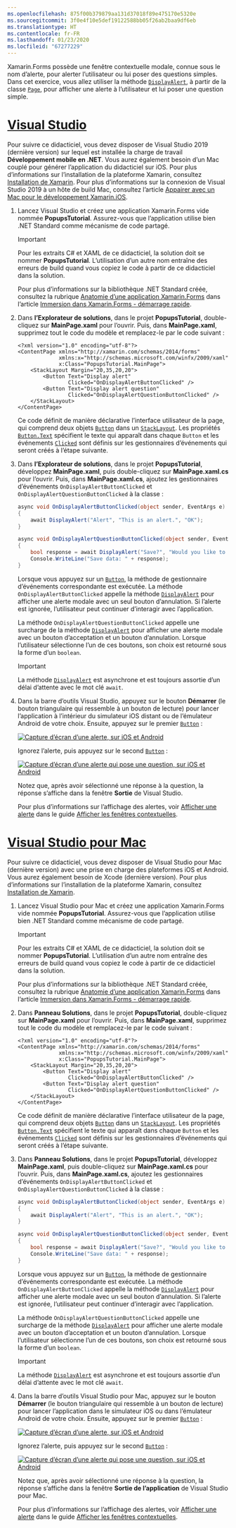 ```yaml
---
ms.openlocfilehash: 875f00b379879aa131d37018f89e475170e5320e
ms.sourcegitcommit: 3f0e4f10e5def19122588bb05f26ab2baa9df6eb
ms.translationtype: HT
ms.contentlocale: fr-FR
ms.lasthandoff: 01/23/2020
ms.locfileid: "67277229"
---
```

Xamarin.Forms possède une fenêtre contextuelle modale, connue sous le nom d’alerte, pour alerter l’utilisateur ou lui poser des questions simples. Dans cet exercice, vous allez utiliser la méthode [`DisplayAlert`](xref:Xamarin.Forms.Page.DisplayAlert*), à partir de la classe [`Page`](xref:Xamarin.Forms.Page), pour afficher une alerte à l’utilisateur et lui poser une question simple.

# <a name="visual-studiotabvswin"></a>[Visual Studio](#tab/vswin)

Pour suivre ce didacticiel, vous devez disposer de Visual Studio 2019 (dernière version) sur lequel est installée la charge de travail **Développement mobile en .NET**. Vous aurez également besoin d’un Mac couplé pour générer l’application du didacticiel sur iOS. Pour plus d’informations sur l’installation de la plateforme Xamarin, consultez [Installation de Xamarin](~/get-started/installation/index.md). Pour plus d’informations sur la connexion de Visual Studio 2019 à un hôte de build Mac, consultez l’article [Appairer avec un Mac pour le développement Xamarin.iOS](~/ios/get-started/installation/windows/connecting-to-mac/index.md).

1. Lancez Visual Studio et créez une application Xamarin.Forms vide nommée **PopupsTutorial**. Assurez-vous que l’application utilise bien .NET Standard comme mécanisme de code partagé.

    > [!IMPORTANT]
    > Pour les extraits C# et XAML de ce didacticiel, la solution doit se nommer **PopupsTutorial**. L’utilisation d’un autre nom entraîne des erreurs de build quand vous copiez le code à partir de ce didacticiel dans la solution.

    Pour plus d’informations sur la bibliothèque .NET Standard créée, consultez la rubrique [Anatomie d’une application Xamarin.Forms](~/get-started/first-app/index.md) dans l’article [Immersion dans Xamarin.Forms - démarrage rapide](~/get-started/first-app/index.md).

1. Dans **l’Explorateur de solutions**, dans le projet **PopupsTutorial**, double-cliquez sur **MainPage.xaml** pour l’ouvrir. Puis, dans **MainPage.xaml**, supprimez tout le code du modèle et remplacez-le par le code suivant :

    ```xaml
    <?xml version="1.0" encoding="utf-8"?>
    <ContentPage xmlns="http://xamarin.com/schemas/2014/forms"
                 xmlns:x="http://schemas.microsoft.com/winfx/2009/xaml"
                 x:Class="PopupsTutorial.MainPage">
        <StackLayout Margin="20,35,20,20">
            <Button Text="Display alert"
                    Clicked="OnDisplayAlertButtonClicked" />
            <Button Text="Display alert question"
                    Clicked="OnDisplayAlertQuestionButtonClicked" />
        </StackLayout>
    </ContentPage>
    ```

    Ce code définit de manière déclarative l’interface utilisateur de la page, qui comprend deux objets [`Button`](xref:Xamarin.Forms.Button) dans un [`StackLayout`](xref:Xamarin.Forms.StackLayout). Les propriétés [`Button.Text`](xref:Xamarin.Forms.Button.Text) spécifient le texte qui apparaît dans chaque `Button` et les événements [`Clicked`](xref:Xamarin.Forms.Button.Clicked) sont définis sur les gestionnaires d’événements qui seront créés à l’étape suivante.

1. Dans **l’Explorateur de solutions**, dans le projet **PopupsTutorial**, développez **MainPage.xaml**, puis double-cliquez sur **MainPage.xaml.cs** pour l’ouvrir. Puis, dans **MainPage.xaml.cs**, ajoutez les gestionnaires d’événements `OnDisplayAlertButtonClicked` et `OnDisplayAlertQuestionButtonClicked` à la classe :

    ```csharp
    async void OnDisplayAlertButtonClicked(object sender, EventArgs e)
    {
        await DisplayAlert("Alert", "This is an alert.", "OK");
    }

    async void OnDisplayAlertQuestionButtonClicked(object sender, EventArgs e)
    {
        bool response = await DisplayAlert("Save?", "Would you like to save your data?", "Yes", "No");
        Console.WriteLine("Save data: " + response);
    }
    ```

    Lorsque vous appuyez sur un [`Button`](xref:Xamarin.Forms.Button), la méthode de gestionnaire d’événements correspondante est exécutée. La méthode `OnDisplayAlertButtonClicked` appelle la méthode [`DisplayAlert`](xref:Xamarin.Forms.Page.DisplayAlert*) pour afficher une alerte modale avec un seul bouton d’annulation. Si l’alerte est ignorée, l’utilisateur peut continuer d’interagir avec l’application.

    La méthode `OnDisplayAlertQuestionButtonClicked` appelle une surcharge de la méthode [`DisplayAlert`](xref:Xamarin.Forms.Page.DisplayAlert*) pour afficher une alerte modale avec un bouton d’acceptation et un bouton d’annulation. Lorsque l’utilisateur sélectionne l’un de ces boutons, son choix est retourné sous la forme d’un `boolean`.

    > [!IMPORTANT]
    > La méthode [`DisplayAlert`](xref:Xamarin.Forms.Page.DisplayAlert*) est asynchrone et est toujours assortie d’un délai d’attente avec le mot clé `await`.

1. Dans la barre d’outils Visual Studio, appuyez sur le bouton **Démarrer** (le bouton triangulaire qui ressemble à un bouton de lecture) pour lancer l’application à l’intérieur du simulateur iOS distant ou de l’émulateur Android de votre choix. Ensuite, appuyez sur le premier [`Button`](xref:Xamarin.Forms.Button) :

    [![Capture d’écran d’une alerte, sur iOS et Android](../images/alert.png "Alerte")](../images/alert-large.png#lightbox "Alerte")

    Ignorez l’alerte, puis appuyez sur le second [`Button`](xref:Xamarin.Forms.Button) :

    [![Capture d’écran d’une alerte qui pose une question, sur iOS et Android](../images/alert-question.png "Alerte posant une question")](../images/alert-question-large.png#lightbox "Alerte posant une question")

    Notez que, après avoir sélectionné une réponse à la question, la réponse s’affiche dans la fenêtre **Sortie** de Visual Studio.

    Pour plus d’informations sur l’affichage des alertes, voir [Afficher une alerte](~/xamarin-forms/user-interface/pop-ups.md#display-an-alert) dans le guide [Afficher les fenêtres contextuelles](~/xamarin-forms/user-interface/pop-ups.md).

# <a name="visual-studio-for-mactabvsmac"></a>[Visual Studio pour Mac](#tab/vsmac)

Pour suivre ce didacticiel, vous devez disposer de Visual Studio pour Mac (dernière version) avec une prise en charge des plateformes iOS et Android. Vous aurez également besoin de Xcode (dernière version). Pour plus d’informations sur l’installation de la plateforme Xamarin, consultez [Installation de Xamarin](~/get-started/installation/index.md).

1. Lancez Visual Studio pour Mac et créez une application Xamarin.Forms vide nommée **PopupsTutorial**. Assurez-vous que l’application utilise bien .NET Standard comme mécanisme de code partagé.

    > [!IMPORTANT]
    > Pour les extraits C# et XAML de ce didacticiel, la solution doit se nommer **PopupsTutorial**. L’utilisation d’un autre nom entraîne des erreurs de build quand vous copiez le code à partir de ce didacticiel dans la solution.

    Pour plus d’informations sur la bibliothèque .NET Standard créée, consultez la rubrique [Anatomie d’une application Xamarin.Forms](~/get-started/first-app/index.md) dans l’article [Immersion dans Xamarin.Forms - démarrage rapide](~/get-started/first-app/index.md).

1. Dans **Panneau Solutions**, dans le projet **PopupsTutorial**, double-cliquez sur **MainPage.xaml** pour l’ouvrir. Puis, dans **MainPage.xaml**, supprimez tout le code du modèle et remplacez-le par le code suivant :

    ```xaml
    <?xml version="1.0" encoding="utf-8"?>
    <ContentPage xmlns="http://xamarin.com/schemas/2014/forms"
                 xmlns:x="http://schemas.microsoft.com/winfx/2009/xaml"
                 x:Class="PopupsTutorial.MainPage">
        <StackLayout Margin="20,35,20,20">
            <Button Text="Display alert"
                    Clicked="OnDisplayAlertButtonClicked" />
            <Button Text="Display alert question"
                    Clicked="OnDisplayAlertQuestionButtonClicked" />
        </StackLayout>
    </ContentPage>
    ```

    Ce code définit de manière déclarative l’interface utilisateur de la page, qui comprend deux objets [`Button`](xref:Xamarin.Forms.Button) dans un [`StackLayout`](xref:Xamarin.Forms.StackLayout). Les propriétés [`Button.Text`](xref:Xamarin.Forms.Button.Text) spécifient le texte qui apparaît dans chaque `Button` et les événements [`Clicked`](xref:Xamarin.Forms.Button.Clicked) sont définis sur les gestionnaires d’événements qui seront créés à l’étape suivante.

1. Dans **Panneau Solutions**, dans le projet **PopupsTutorial**, développez **MainPage.xaml**, puis double-cliquez sur **MainPage.xaml.cs** pour l’ouvrir. Puis, dans **MainPage.xaml.cs**, ajoutez les gestionnaires d’événements `OnDisplayAlertButtonClicked` et `OnDisplayAlertQuestionButtonClicked` à la classe :

    ```csharp
    async void OnDisplayAlertButtonClicked(object sender, EventArgs e)
    {
        await DisplayAlert("Alert", "This is an alert.", "OK");
    }

    async void OnDisplayAlertQuestionButtonClicked(object sender, EventArgs e)
    {
        bool response = await DisplayAlert("Save?", "Would you like to save your data?", "Yes", "No");
        Console.WriteLine("Save data: " + response);
    }
    ```

    Lorsque vous appuyez sur un [`Button`](xref:Xamarin.Forms.Button), la méthode de gestionnaire d’événements correspondante est exécutée. La méthode `OnDisplayAlertButtonClicked` appelle la méthode [`DisplayAlert`](xref:Xamarin.Forms.Page.DisplayAlert*) pour afficher une alerte modale avec un seul bouton d’annulation. Si l’alerte est ignorée, l’utilisateur peut continuer d’interagir avec l’application.

    La méthode `OnDisplayAlertQuestionButtonClicked` appelle une surcharge de la méthode [`DisplayAlert`](xref:Xamarin.Forms.Page.DisplayAlert*) pour afficher une alerte modale avec un bouton d’acceptation et un bouton d’annulation. Lorsque l’utilisateur sélectionne l’un de ces boutons, son choix est retourné sous la forme d’un `boolean`.

    > [!IMPORTANT]
    > La méthode [`DisplayAlert`](xref:Xamarin.Forms.Page.DisplayAlert*) est asynchrone et est toujours assortie d’un délai d’attente avec le mot clé `await`.

1. Dans la barre d’outils Visual Studio pour Mac, appuyez sur le bouton **Démarrer** (le bouton triangulaire qui ressemble à un bouton de lecture) pour lancer l’application dans le simulateur iOS ou dans l’émulateur Android de votre choix. Ensuite, appuyez sur le premier [`Button`](xref:Xamarin.Forms.Button) :

    [![Capture d’écran d’une alerte, sur iOS et Android](../images/alert.png "Alerte")](../images/alert-large.png#lightbox "Alerte")

    Ignorez l’alerte, puis appuyez sur le second [`Button`](xref:Xamarin.Forms.Button) :

    [![Capture d’écran d’une alerte qui pose une question, sur iOS et Android](../images/alert-question.png "Alerte posant une question")](../images/alert-question-large.png#lightbox "Alerte posant une question")

    Notez que, après avoir sélectionné une réponse à la question, la réponse s’affiche dans la fenêtre **Sortie de l’application** de Visual Studio pour Mac.

    Pour plus d’informations sur l’affichage des alertes, voir [Afficher une alerte](~/xamarin-forms/user-interface/pop-ups.md#display-an-alert) dans le guide [Afficher les fenêtres contextuelles](~/xamarin-forms/user-interface/pop-ups.md).
